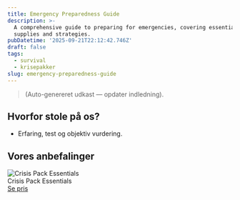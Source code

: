 ```yaml
---
title: Emergency Preparedness Guide
description: >-
  A comprehensive guide to preparing for emergencies, covering essential
  supplies and strategies.
pubDatetime: '2025-09-21T22:12:42.746Z'
draft: false
tags:
  - survival
  - krisepakker
slug: emergency-preparedness-guide
---
```

> (Auto-genereret udkast — opdater indledning).

## Hvorfor stole på os?
- Erfaring, test og objektiv vurdering.

## Vores anbefalinger


<!-- Auto: Affiliate-kort fra Products/SKUs -->

<div class="aff-card"><img src="abstract_15.png (https://v5.airtableusercontent.com/v3/u/45/45/1758506400000/H7SmH1ub-Lz-whKix7-rvw/t6pw9IV1JkKBeNsuURqW1Fd6bWn5pmaoj4EiAjPA0Y7l3j6hnu9dwXlwISgiC8SaXK9aFa4Xk74D--7WB529JyOoiEAewdCS0BKLwX9MOo-oWKtmGvPN5Ziddgn0O57w_VOIzHr1vAsCDWxw5qG2RV23iiPpGqr-IcMhjQJTPos/3f_829g-hrVrNnG6TJPv7EsoMEcxrWRVKWuecOatnaY)" alt="Crisis Pack Essentials" class="aff-card__img" /><div class="aff-card__meta"><div class="aff-card__title">Crisis Pack Essentials</div><a class="aff-btn" href="https://affiliate.homeessentialsee62.com/deal789?utm_source=klartilalt&utm_medium=affiliate&subid=emergency-preparedness-guide-2025-09-21" rel="sponsored nofollow noopener" target="_blank">Se pris</a></div></div>

